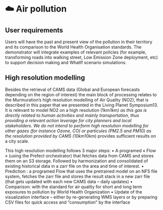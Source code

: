 # ☁️​ Air pollution

## User requirements

Users will have the past and present view of the pollution in their territory and its comparison to the World Health Organisation standards. The demonstrator will integrate examples of relevant policies (for example, transforming roads into walking street, Low Emission Zone deployment, etc) to support decision making and WhatIf scenario simulations.

## High resolution modelling

Besides the retrieval of CAMS data (Global and European forecasts depending on the region of interest) the main block of processing relates to the Murmuration’s high resolution modelling of Air Quality (NO2), that is described in this paper that we presented in the Living Planet Symposium13. It is relevant to model NO2 on a high resolution (1km*1km) as this gas is directly related to human activities and mainly transportation, thus providing a relevant action leverage for city planners and local stakeholders. We do not intend to perform high resolution modelling for other gazes (for instance Ozone, CO) or particules (PM2.5 and PM10) as the resolution provided by CAMS (10km*10km) provides sufficient results on a city scale.

This high resolution modelling follows 3 major steps:
• A programed « Flow » (using the Prefect orchestrator) that fetches data from CAMS and stores them on an S3 storage. Followed by harmonization and consolidated of existing historical data in a zarr file on the area and time of interest.
• Prediction : a programed Flow that uses the pretrained model on an NFS file system, fetches the zarr file and stores the result stack in a new zarr file (that gets updated with each new CAMS data – daily updates)
• Comparison: with the standard for air quality for short and long term exposures to pollution by World Health Organization
• Update of the visualization interface – either by re-generating WMS layers or by preparing CSV files for quick access and “consumption” by the interface
